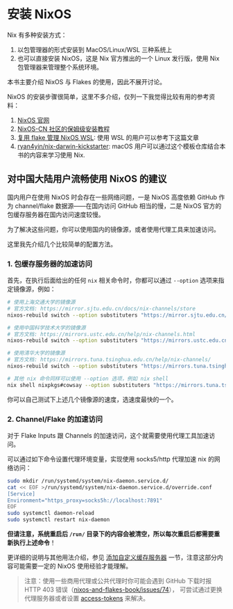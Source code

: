 # 安装 NixOS

Nix 有多种安装方式：

1. 以包管理器的形式安装到 MacOS/Linux/WSL 三种系统上
2. 也可以直接安装 NixOS，这是 Nix 官方推出的一个 Linux 发行版，使用 Nix 包管理器来管理整个系统环境。

本书主要介绍 NixOS 与 Flakes 的使用，因此不展开讨论。

NixOS 的安装步骤很简单，这里不多介绍，仅列一下我觉得比较有用的参考资料：

1. [NixOS 官网](https://nixos.org/download.html)
1. [NixOS-CN 社区的保姆级安装教程](https://nixos-cn.org/tutorials/installation/)
1. [复用 flake 管理 NixOS WSL](https://zhuanlan.zhihu.com/p/627073511): 使用 WSL 的用户可以参考下这篇文章
1. [ryan4yin/nix-darwin-kickstarter](https://github.com/ryan4yin/nix-darwin-kickstart): macOS 用户可以通过这个模板仓库结合本书的内容来学习使用 Nix.


## 对中国大陆用户流畅使用 NixOS 的建议

国内用户在使用 NixOS 时会存在一些网络问题，一是 NixOS 高度依赖 GitHub 作为 channel/flake 数据源——在国内访问 GitHub 相当的慢，二是 NixOS 官方的包缓存服务器在国内访问速度较慢。

为了解决这些问题，你可以使用国内的镜像源，或者使用代理工具来加速访问。

这里我先介绍几个比较简单的配置方法。


### 1. 包缓存服务器的加速访问

首先，在执行后面给出的任何 `nix` 相关命令时，你都可以通过 `--option` 选项来指定镜像源，例如：

```bash
# 使用上海交通大学的镜像源
# 官方文档: https://mirror.sjtu.edu.cn/docs/nix-channels/store
nixos-rebuild switch --option substituters "https://mirror.sjtu.edu.cn/nix-channels/store"

# 使用中国科学技术大学的镜像源
# 官方文档: https://mirrors.ustc.edu.cn/help/nix-channels.html
nixos-rebuild switch --option substituters "https://mirrors.ustc.edu.cn/nix-channels/store"

# 使用清华大学的镜像源
# 官方文档: https://mirrors.tuna.tsinghua.edu.cn/help/nix-channels/
nixos-rebuild switch --option substituters "https://mirrors.tuna.tsinghua.edu.cn/nix-channels/store"

# 其他 nix 命令同样可以使用 --option 选项，例如 nix shell
nix shell nixpkgs#cowsay --option substituters "https://mirrors.tuna.tsinghua.edu.cn/nix-channels/store"
```

你可以自己测试下上述几个镜像源的速度，选速度最快的一个。


### 2. Channel/Flake 的加速访问

对于 Flake Inputs 跟 Channels 的加速访问，这个就需要使用代理工具加速访问。

可以通过如下命令设置代理环境变量，实现使用 socks5/http 代理加速 nix 的网络访问：

```bash
sudo mkdir /run/systemd/system/nix-daemon.service.d/
cat << EOF >/run/systemd/system/nix-daemon.service.d/override.conf
[Service]
Environment="https_proxy=socks5h://localhost:7891"
EOF
sudo systemctl daemon-reload
sudo systemctl restart nix-daemon
```

**但请注意，系统重启后 `/run/` 目录下的内容会被清空，所以每次重启后都需要重新执行上述命令**！

更详细的说明与其他用法介绍，参见 [添加自定义缓存服务器](../nixos-with-flakes/add-custom-cache-servers.md) 一节，注意这部分内容可能需要一定的 NixOS 使用经验才能理解。

> 注意：使用一些商用代理或公共代理时你可能会遇到 GitHub 下载时报 HTTP 403 错误（[nixos-and-flakes-book/issues/74](https://github.com/ryan4yin/nixos-and-flakes-book/issues/74)），
> 可尝试通过更换代理服务器或者设置 [access-tokens](https://github.com/NixOS/nix/issues/6536) 来解决。
